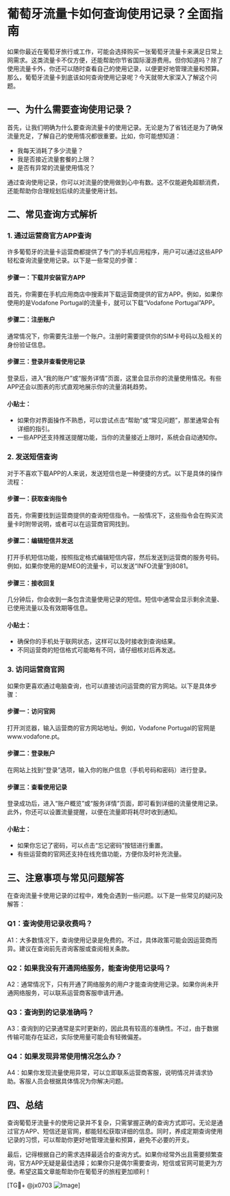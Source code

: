# 葡萄牙流量卡如何查询使用记录？全面指南

如果你最近在葡萄牙旅行或工作，可能会选择购买一张葡萄牙流量卡来满足日常上网需求。这类流量卡不仅方便，还能帮助你节省国际漫游费用。但你知道吗？除了使用流量卡外，你还可以随时查看自己的使用记录，以便更好地管理流量和预算。那么，葡萄牙流量卡到底该如何查询使用记录呢？今天就带大家深入了解这个问题。

## 一、为什么需要查询使用记录？

首先，让我们明确为什么要查询流量卡的使用记录。无论是为了省钱还是为了确保流量充足，了解自己的使用情况都很重要。比如，你可能想知道：

- 我每天消耗了多少流量？
- 我是否接近流量套餐的上限？
- 是否有异常的流量使用情况？

通过查询使用记录，你可以对流量的使用做到心中有数。这不仅能避免超额消费，还能帮助你合理规划后续的流量使用计划。

## 二、常见查询方式解析

### 1. 通过运营商官方APP查询

许多葡萄牙的流量卡运营商都提供了专门的手机应用程序，用户可以通过这些APP轻松查询流量使用记录。以下是一些常见的步骤：

#### 步骤一：下载并安装官方APP
首先，你需要在手机应用商店中搜索并下载运营商提供的官方APP。例如，如果你使用的是Vodafone Portugal的流量卡，就可以下载“Vodafone Portugal”APP。

#### 步骤二：注册账户
通常情况下，你需要先注册一个账户。注册时需要提供你的SIM卡号码以及相关的身份验证信息。

#### 步骤三：登录并查看使用记录
登录后，进入“我的账户”或“服务详情”页面，这里会显示你的流量使用情况。有些APP还会以图表的形式直观地展示你的流量消耗趋势。

#### 小贴士：
- 如果你对界面操作不熟悉，可以尝试点击“帮助”或“常见问题”，那里通常会有详细的指引。
- 一些APP还支持推送提醒功能，当你的流量接近上限时，系统会自动通知你。

### 2. 发送短信查询

对于不喜欢下载APP的人来说，发送短信也是一种便捷的方式。以下是具体的操作流程：

#### 步骤一：获取查询指令
首先，你需要找到运营商提供的查询短信指令。一般情况下，这些指令会在购买流量卡时附带说明，或者可以在运营商官网找到。

#### 步骤二：编辑短信并发送
打开手机短信功能，按照指定格式编辑短信内容，然后发送到运营商的服务号码。例如，如果你使用的是MEO的流量卡，可以发送“INFO流量”到8081。

#### 步骤三：接收回复
几分钟后，你会收到一条包含流量使用记录的短信。短信中通常会显示剩余流量、已使用流量以及有效期等信息。

#### 小贴士：
- 确保你的手机处于联网状态，这样可以及时接收到查询结果。
- 不同运营商的短信格式可能略有不同，请仔细核对后再发送。

### 3. 访问运营商官网

如果你更喜欢通过电脑查询，也可以直接访问运营商的官方网站。以下是具体步骤：

#### 步骤一：访问官网
打开浏览器，输入运营商的官方网站地址。例如，Vodafone Portugal的官网是www.vodafone.pt。

#### 步骤二：登录账户
在网站上找到“登录”选项，输入你的账户信息（手机号码和密码）进行登录。

#### 步骤三：查看使用记录
登录成功后，进入“账户概览”或“服务详情”页面，即可看到详细的流量使用记录。此外，你还可以设置流量提醒，以便在流量即将耗尽时收到通知。

#### 小贴士：
- 如果你忘记了密码，可以点击“忘记密码”按钮进行重置。
- 有些运营商的官网还支持在线充值功能，方便你及时补充流量。

## 三、注意事项与常见问题解答

在查询流量卡使用记录的过程中，难免会遇到一些问题。以下是一些常见的疑问及解答：

### Q1：查询使用记录收费吗？
A1：大多数情况下，查询使用记录是免费的。不过，具体政策可能会因运营商而异。建议在查询前先咨询客服或查阅相关条款。

### Q2：如果我没有开通网络服务，能查询使用记录吗？
A2：通常情况下，只有开通了网络服务的用户才能查询使用记录。如果你尚未开通网络服务，可以联系运营商客服申请开通。

### Q3：查询到的记录准确吗？
A3：查询到的记录通常是实时更新的，因此具有较高的准确性。不过，由于数据传输可能存在延迟，实际使用量可能会有轻微偏差。

### Q4：如果发现异常使用情况怎么办？
A4：如果你发现流量使用异常，可以立即联系运营商客服，说明情况并请求协助。客服人员会根据具体情况为你解决问题。

## 四、总结

查询葡萄牙流量卡的使用记录并不复杂，只需掌握正确的查询方式即可。无论是通过官方APP、短信还是官网，都能轻松获取详细的信息。同时，养成定期查询使用记录的习惯，可以帮助你更好地管理流量和预算，避免不必要的开支。

最后，记得根据自己的需求选择最适合的查询方式。如果你经常外出且需要频繁查询，官方APP无疑是最佳选择；如果你只是偶尔需要查询，短信或官网可能更为方便。希望这篇文章能帮助你在葡萄牙的旅程更加顺利！

[TG💪+ @jx0703 ![Image](https://github.com/user-attachments/assets/dbca1d08-cadb-493c-b0ec-ad6f7a83f270)]